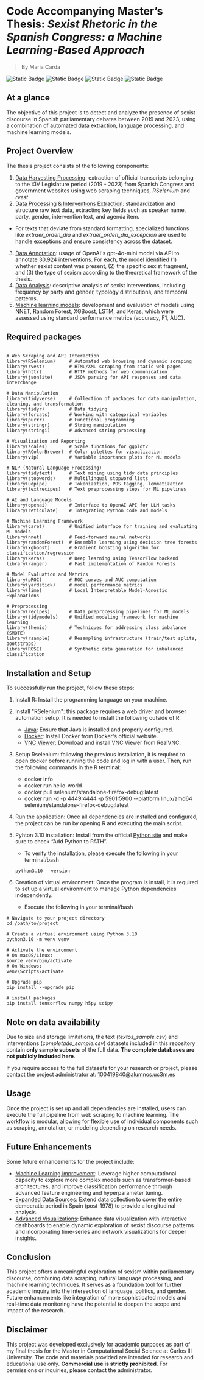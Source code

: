  # Code Accompanying Master’s Thesis: *Sexist Rhetoric in the Spanish Congress: a Machine Learning-Based Approach*

> By Maria Carda 

![Static Badge](https://img.shields.io/badge/R_code-%23276DC3?logo=R&labelColor=white&logoColor=%23276DC3) ![Static Badge](https://img.shields.io/badge/HTML-grey?logo=htmx&logoColor=gray&labelColor=white) ![Static Badge](https://img.shields.io/badge/CSS-blue?logo=htmx&logoColor=gray&labelColor=white) ![Static Badge](https://img.shields.io/badge/tidyverse-R_package-%23276DC3?logo=Tidyverse&logoColor=black&labelColor=white&color=%23276DC3)

## At a glance

The objective of this project is to detect and analyze the presence of sexist discourse in Spanish parliamentary debates between 2019 and 2023, using a combination of automated data extraction, language processing, and machine learning models.

## Project Overview

The thesis project consists of the following components:

1.  <u>Data Harvesting Processing</u>: extraction of official transcripts belonging to the XIV Legislature period (2019 - 2023) from Spanish Congress and government websites using web scraping techniques, *RSelenium* and *rvest*.
2.  <u>Data Processing & Interventions Extraction</u>: standardization and structure raw text data, extracting key fields such as speaker name, party, gender, intervention text, and agenda item.
   - For texts that deviate from standard formatting, specialized functions like *extraer_orden_dia* and *extraer_orden_dia_excepcion* are used to handle exceptions and ensure consistency across the dataset.
3.  <u>Data Annotation</u>: usage of OpenAI's gpt-4o-mini model via API to annotate 30,924 interventions. For each, the model identified (1) whether sexist content was present, (2) the specific sexist fragment, and (3) the type of sexism according to the theoretical framework of the thesis.
4.  <u>Data Analysis</u>: descriptive analysis of sexist interventions, including frequency by party and gender, typology distributions, and temporal patterns. 
5.  <u>Machine learning models</u>: development and evaluation of models using NNET, Random Forest, XGBoost, LSTM, and Keras, which were assessed using standard performance metrics (accuracy, F1, AUC).

## Required packages

```{r}

# Web Scraping and API Interaction
library(RSelenium)     # Automated web browsing and dynamic scraping
library(rvest)         # HTML/XML scraping from static web pages
library(httr)          # HTTP methods for web communication
library(jsonlite)      # JSON parsing for API responses and data interchange

# Data Manipulation 
library(tidyverse)     # Collection of packages for data manipulation, cleaning, and transformation
library(tidyr)         # Data tidying 
library(forcats)       # Working with categorical variables 
library(purrr)         # Functional programming 
library(stringr)       # String manipulation 
library(stringi)       # Advanced string processing

# Visualization and Reporting
library(scales)        # Scale functions for ggplot2 
library(RColorBrewer)  # Color palettes for visualization
library(vip)           # Variable importance plots for ML models

# NLP (Natural Language Processing)
library(tidytext)      # Text mining using tidy data principles
library(stopwords)     # Multilingual stopword lists
library(udpipe)        # Tokenization, POS tagging, lemmatization
library(textrecipes)   # Text preprocessing steps for ML pipelines

# AI and Language Models
library(openai)        # Interface to OpenAI API for LLM tasks
library(reticulate)    # Integrating Python code and models

# Machine Learning Framework
library(caret)         # Unified interface for training and evaluating ML models
library(nnet)          # Feed-forward neural networks
library(randomForest)  # Ensemble learning using decision tree forests
library(xgboost)       # Gradient boosting algorithm for classification/regression
library(keras)         # Deep learning using TensorFlow backend
library(ranger)        # Fast implementation of Random Forests

# Model Evaluation and Metrics
library(pROC)          # ROC curves and AUC computation
library(yardstick)     # model performance metrics
library(lime)          # Local Interpretable Model-Agnostic Explanations

# Preprocessing
library(recipes)       # Data preprocessing pipelines for ML models
library(tidymodels)    # Unified modeling framework for machine learning
library(themis)        # Techniques for addressing class imbalance (SMOTE)
library(rsample)       # Resampling infrastructure (train/test splits, bootstraps)
library(ROSE)          # Synthetic data generation for imbalanced classification
```

## Installation and Setup

To successfully run the project, follow these steps:

1.  Install R: Install the programming language on your machine.

2.  Install "RSelenium": this package requires a web driver and browser automation setup. It is needed to install the following outside of R:

    -   [Java](https://www.java.com/es/download/manual.jsp): Ensure that Java is installed and properly configured.
    -   [Docker](https://www.docker.com/products/docker-desktop/): Install Docker from Docker's official website.
    -   [VNC Viewer](https://www.realvnc.com/es/connect/download/viewer/): Download and install VNC Viewer from RealVNC.

3.  Setup Rselenium: following the previous installation, it is required to open docker before running the code and log in with a user. Then, run the following commands in the R terminal:

    -   docker info
    -   docker run hello-world
    -   docker pull selenium/standalone-firefox-debug:latest
    -   docker run -d -p 4449:4444 -p 5901:5900 --platform linux/amd64 selenium/standalone-firefox-debug:latest

4.  Run the application: Once all dependencies are installed and configured, the project can be run by opening R and executing the main script.

5. Pyhton 3.10 installation: Install from the official [Python site](https://www.python.org/downloads/release/python-3100/)
and make sure to check “Add Python to PATH”.

    - To verify the installation, please execute the following in your terminal/bash

    ```{bash}
   python3.10 --version
   ```

7. Creation of virtual environment: Once the program is install, it is required to set up a virtual environment to manage Python dependencies independently.

    - Execute the following in your terminal/bash

```{bash}
# Navigate to your project directory
cd /path/to/project

# Create a virtual environment using Python 3.10
python3.10 -m venv venv

# Activate the environment
# On macOS/Linux:
source venv/bin/activate
# On Windows:
venv\Scripts\activate

# Upgrade pip
pip install --upgrade pip

# install packages
pip install tensorflow numpy h5py scipy

```

## Note on data availability

Due to size and storage limitations, the text (*textos_sample.csv*) and interventions (*completado_sample.csv*) datasets included in this repository contain **only sample subsets** of the full data. **The complete databases are not publicly included here**.

If you require access to the full datasets for your research or project, please contact the project administrator at: 100419840@alumnos.uc3m.es

## Usage

Once the project is set up and all dependencies are installed, users can execute the full pipeline from web scraping to machine learning. The workflow is modular, allowing for flexible use of individual components such as scraping, annotation, or modeling depending on research needs.

## Future Enhancements

Some future enhancements for the project include:

-   <u>Machine Learning improvement</u>: Leverage higher computational capacity to explore more complex models such as transformer-based architectures, and improve classification performance through advanced feature engineering and hyperparameter tuning.
-   <u>Expanded Data Sources</u>: Extend data collection to cover the entire democratic period in Spain (post-1978) to provide a longitudinal analysis.
-   <u>Advanced Visualizations</u>: Enhance data visualization with interactive dashboards to enable dynamic exploration of sexist discourse patterns and incorporating time-series and network visualizations for deeper insights.

## Conclusion

This project offers a meaningful exploration of sexism within parliamentary discourse, combining data scraping, natural language processing, and machine learning techniques. It serves as a foundation tool for further academic inquiry into the intersection of language, politics, and gender. Future enhancements like integration of more sophisticated models and real-time data monitoring have the potential to deepen the scope and impact of the research.

## Disclaimer

This project was developed exclusively for academic purposes as part of my final thesis for the Master in Computational Social Science at Carlos III University. The code and materials provided are intended for research and educational use only. **Commercial use is strictly prohibited**. For permissions or inquiries, please contact the administrator.
